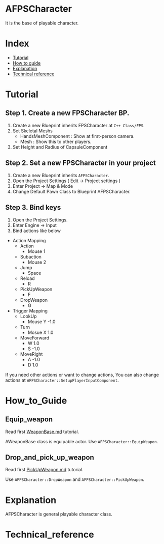 # AFPSCharacter
It is the base of playable character.

# Index
- [Tutorial](#_Tutorial)
- [How to guide](#_How_to_Guide)
- [Explanation](#_Explanation)
- [Technical reference](#_Technical_reference)

# Tutorial
## Step 1. Create a new FPSCharacter BP.
1. Create a new Blueprint inherits FPSCharacter at `C++ Class/FPS`.
2. Set Skeletal Meshs
    - HandsMeshComponent : Show at first-person camera.
    - Mesh : Show this to other players.
3. Set Height and Radius of CapsuleComponent

## Step 2. Set a new FPSCharacter in your project
1. Create a new Blueprint inherits `AFPSCharacter`.
2. Open the Project Settings ( Edit -> Project settings )
3. Enter Project -> Map & Mode
4. Change Default Pawn Class to Blueprint AFPSCharacter.

## Step 3. Bind keys
1. Open the Project Settings.
2. Enter Engine -> Input
3. Bind actions like below
- Action Mapping
    - Action
        - Mouse 1
    - Subaction 
        - Mouse 2
    - Jump
        - Space
    - Reload
        - R
    - PickUpWeapon
        - F
    - DropWeapon 
        - G
- Trigger Mapping
    - LookUp 
        - Mouse Y -1.0
    - Turn 
        - Mosue X 1.0
    - MoveForward
        - W 1.0
        - S -1.0
    - MoveRight
        - A -1.0
        - D 1.0

If you need other actions or want to change actions, You can also change actions at `AFPSCharacter::SetupPlayerInputComponent`.

# How_to_Guide
## Equip_weapon
Read first [WeaponBase.md](./WeaponBase.md) tutorial. 

AWeaponBase class is equipable actor. Use `AFPSCharacter::EquipWeapon`.

## Drop_and_pick_up_weapon
Read first [PickUpWeapon.md](./PickUpWeapon.md) tutorial. 

Use `AFPSCharacter::DropWeapon` and `AFPSCharacter::PickUpWeapon`.

# Explanation
AFPSCharacter is general playable character class. 

# Technical_reference
